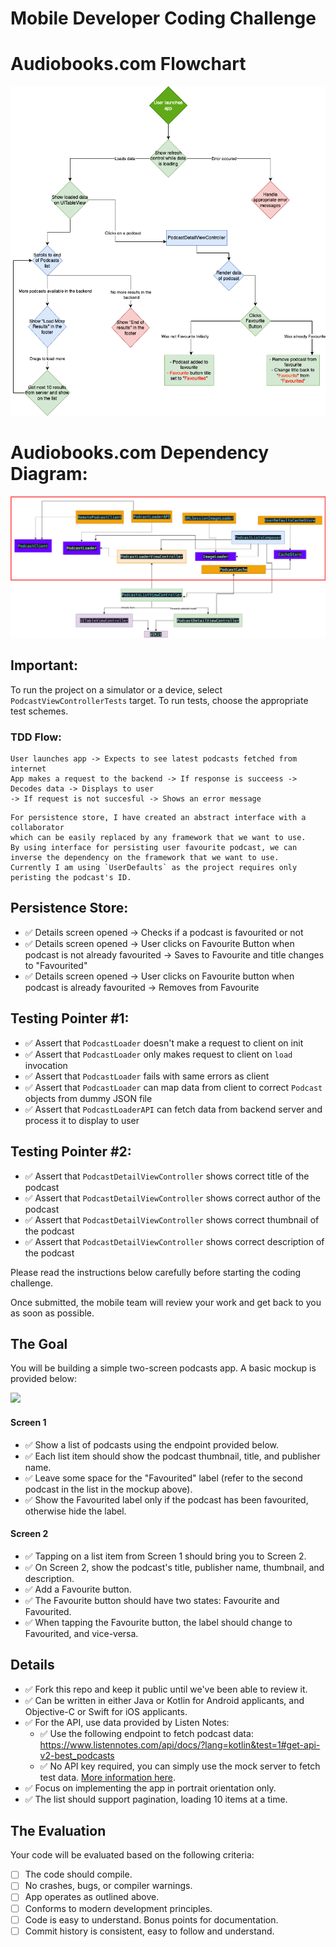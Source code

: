# Mobile Developer Coding Challenge

# Audiobooks.com Flowchart 
![Alt text](/Images/Flowchart-Audiobooks.png "Audiobooks Flowchart")

# Audiobooks.com Dependency Diagram:

![Alt text](/Images/Podcasts-dependency-diagram.png "Audiobooks Overview")


## Important:
To run the project on a simulator or a device, select `PodcastViewControllerTests` target.
To run tests, choose the appropriate test schemes. 

### TDD Flow:
```
User launches app -> Expects to see latest podcasts fetched from internet
App makes a request to the backend -> If response is succeess -> Decodes data -> Displays to user
-> If request is not succesful -> Shows an error message
```

```
For persistence store, I have created an abstract interface with a collaborator 
which can be easily replaced by any framework that we want to use. 
By using interface for persisting user favourite podcast, we can
inverse the dependency on the framework that we want to use. 
Currently I am using `UserDefaults` as the project requires only
peristing the podcast's ID. 
```

## Persistence Store:
- ✅ Details screen opened -> Checks if a podcast is favourited or not
- ✅ Details screen opened -> User clicks on Favourite Button when podcast is not already favourited -> Saves to Favourite 
and title changes to "Favourited"
- ✅ Details screen opened -> User clicks on Favourite button when podcast is already favourited -> Removes from Favourite


## Testing Pointer #1:
- ✅ Assert that `PodcastLoader` doesn't make a request to client on init
- ✅ Assert that `PodcastLoader` only makes request to client on `load` invocation
- ✅ Assert that `PodcastLoader` fails with same errors as client
- ✅ Assert that `PodcastLoader` can map data from client to correct `Podcast` objects from dummy JSON file
- ✅ Assert that `PodcastLoaderAPI` can fetch data from backend server and process it to display to user

## Testing Pointer #2:
- ✅ Assert that `PodcastDetailViewController` shows correct title of the podcast
- ✅ Assert that `PodcastDetailViewController` shows correct author of the podcast
- ✅ Assert that `PodcastDetailViewController` shows correct thumbnail of the podcast
- ✅ Assert that `PodcastDetailViewController` shows correct description of the podcast

Please read the instructions below carefully before starting the coding challenge.

Once submitted, the mobile team will review your work and get back to you as soon as possible.

## The Goal

You will be building a simple two-screen podcasts app. A basic mockup is provided below:

[![](https://i.imgur.com/yi8w1s8.png)](https://i.imgur.com/yi8w1s8.png)

#### Screen 1

- ✅ Show a list of podcasts using the endpoint provided below.
- ✅ Each list item should show the podcast thumbnail, title, and publisher name.
- ✅ Leave some space for the "Favourited" label (refer to the second podcast in the list in the mockup above).
- ✅ Show the Favourited label only if the podcast has been favourited, otherwise hide the label.

#### Screen 2

- ✅ Tapping on a list item from Screen 1 should bring you to Screen 2.
- ✅ On Screen 2, show the podcast's title, publisher name, thumbnail, and description.
- ✅ Add a Favourite button.
- ✅ The Favourite button should have two states: Favourite and Favourited.
- ✅ When tapping the Favourite button, the label should change to Favourited, and vice-versa.

## Details

- ✅ Fork this repo and keep it public until we've been able to review it.
- ✅ Can be written in either Java or Kotlin for Android applicants, and Objective-C or Swift for iOS applicants.
- ✅ For the API, use data provided by Listen Notes:
     - ✅ Use the following endpoint to fetch podcast data: https://www.listennotes.com/api/docs/?lang=kotlin&test=1#get-api-v2-best_podcasts
     - ✅ No API key required, you can simply use the mock server to fetch test data. [More information here](https://www.listennotes.help/article/48-how-to-test-the-podcast-api-without-an-api-key "More information here").
- ✅ Focus on implementing the app in portrait orientation only.
- ✅ The list should support pagination, loading 10 items at a time.

## The Evaluation

Your code will be evaluated based on the following criteria:

- [ ] The code should compile.
- [ ] No crashes, bugs, or compiler warnings.
- [ ] App operates as outlined above.
- [ ] Conforms to modern development principles.
- [ ] Code is easy to understand. Bonus points for documentation.
- [ ] Commit history is consistent, easy to follow and understand.
